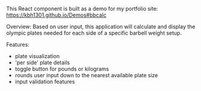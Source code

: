 This React component is built as a demo for my portfolio site: https://kbh1301.github.io/Demos#bbcalc

Overview:
Based on user input, this application will calculate and display the olympic plates needed
for each side of a specific barbell weight setup.

Features:
- plate visualization
- 'per side' plate details
- toggle button for pounds or kilograms
- rounds user input down to the nearest available plate size
- input validation features

